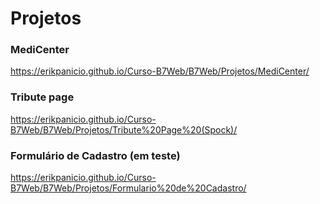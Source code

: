 # Projetos

### MediCenter
https://erikpanicio.github.io/Curso-B7Web/B7Web/Projetos/MediCenter/

### Tribute page
https://erikpanicio.github.io/Curso-B7Web/B7Web/Projetos/Tribute%20Page%20(Spock)/
 
### Formulário de Cadastro (em teste)
https://erikpanicio.github.io/Curso-B7Web/B7Web/Projetos/Formulario%20de%20Cadastro/
